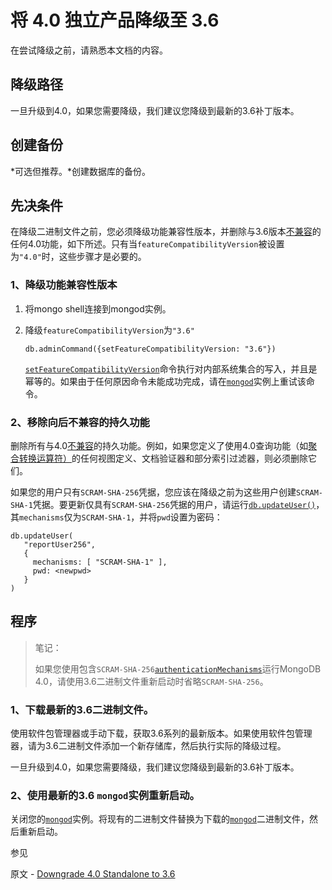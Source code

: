 # 将 4.0 独立产品降级至 3.6

在尝试降级之前，请熟悉本文档的内容。

## 降级路径

一旦升级到4.0，如果您需要降级，我们建议您降级到最新的3.6补丁版本。

## 创建备份

*可选但推荐。*创建数据库的备份。

## 先决条件

在降级二进制文件之前，您必须降级功能兼容性版本，并删除与3.6版本[不兼容](https://www.mongodb.com/docs/upcoming/release-notes/4.0-compatibility/#std-label-4.0-compatibility-enabled)的任何4.0功能，如下所述。只有当`featureCompatibilityVersion`被设置为`"4.0"`时，这些步骤才是必要的。

### 1、降级功能兼容性版本

1. 将mongo shell连接到mongod实例。

2. 降级`featureCompatibilityVersion`为`"3.6"`

   ```
   db.adminCommand({setFeatureCompatibilityVersion: "3.6"})
   ```

   [`setFeatureCompatibilityVersion`](https://www.mongodb.com/docs/upcoming/reference/command/setFeatureCompatibilityVersion/#mongodb-dbcommand-dbcmd.setFeatureCompatibilityVersion)命令执行对内部系统集合的写入，并且是幂等的。如果由于任何原因命令未能成功完成，请在[`mongod`](https://www.mongodb.com/docs/upcoming/reference/program/mongod/#mongodb-binary-bin.mongod)实例上重试该命令。

### 2、移除向后不兼容的持久功能

删除所有与4.0[不兼容](https://www.mongodb.com/docs/upcoming/release-notes/4.0-compatibility/#std-label-4.0-compatibility-enabled)的持久功能。例如，如果您定义了使用4.0查询功能（如[聚合转换运算符）](https://www.mongodb.com/docs/upcoming/release-notes/4.0/#std-label-4.0-agg-type-conversion)的任何视图定义、文档验证器和部分索引过滤器，则必须删除它们。

如果您的用户只有`SCRAM-SHA-256`凭据，您应该在降级之前为这些用户创建`SCRAM-SHA-1`凭据。要更新仅具有`SCRAM-SHA-256`凭据的用户，请运行[`db.updateUser()`](https://www.mongodb.com/docs/upcoming/reference/method/db.updateUser/#mongodb-method-db.updateUser)，其`mechanisms`仅为`SCRAM-SHA-1`，并将`pwd`设置为密码：

```
db.updateUser(
   "reportUser256",
   {
     mechanisms: [ "SCRAM-SHA-1" ],
     pwd: <newpwd>
   }
)
```

## 程序

> 笔记：
>
> 如果您使用包含`SCRAM-SHA-256`[`authenticationMechanisms`](https://www.mongodb.com/docs/upcoming/reference/parameters/#mongodb-parameter-param.authenticationMechanisms)运行MongoDB 4.0，请使用3.6二进制文件重新启动时省略`SCRAM-SHA-256`。

### 1、下载最新的3.6二进制文件。

使用软件包管理器或手动下载，获取3.6系列的最新版本。如果使用软件包管理器，请为3.6二进制文件添加一个新存储库，然后执行实际的降级过程。

一旦升级到4.0，如果您需要降级，我们建议您降级到最新的3.6补丁版本。

### 2、使用最新的3.6 `mongod`实例重新启动。

关闭您的[`mongod`](https://www.mongodb.com/docs/upcoming/reference/program/mongod/#mongodb-binary-bin.mongod)实例。将现有的二进制文件替换为下载的[`mongod`](https://www.mongodb.com/docs/upcoming/reference/program/mongod/#mongodb-binary-bin.mongod)二进制文件，然后重新启动。







 参见

原文 - [Downgrade 4.0 Standalone to 3.6]( https://docs.mongodb.com/manual/release-notes/4.0-downgrade-standalone/ )

